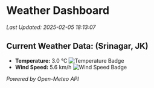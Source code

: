 
# Weather Dashboard

_Last Updated: 2025-02-05 18:13:07_

## Current Weather Data: (Srinagar, JK)
- **Temperature:** 3.0 °C ![Temperature Badge](https://img.shields.io/badge/Temperature-Low%20Temp-blue)
- **Wind Speed:** 5.6 km/h ![Wind Speed Badge](https://img.shields.io/badge/Wind%20Speed-Light%20Wind-blue)

*Powered by Open-Meteo API*
